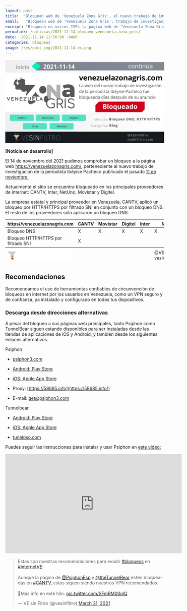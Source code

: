 ```yaml
---
layout: post
title:  "Bloquean web de 'Venezuela Zona Gris', el nuevo trabajo de investigación de la periodista Ibéyise Pacheco"
small:   "Bloquean web de 'Venezuela Zona Gris', trabajo de investigación de Ibéyise Pacheco"
excerpt: "Bloquean en varios ISPs la página web de 'Venezuela Zona Gris', trabajo de investigación de la periodista Ibéyise Pacheco, apenas días después de su publicación"
permalink: /noticias/2021-11-14_bloqueo_venezuela_zona_gris/
date:  2021-11-14 11:30:00 -0400
categories: bloqueos
image: /res/post_img/2021-11-14-es.png
---
```


![](/res/post_img/2021-11-14-es.png)


**[Noticia en desarrollo]**

El 14 de noviembre del 2021 pudimos comprobar un bloqueo a la página web https://venezuelazonagris.com/, perteneciente al nuevo trabajo de investigación de la periodista Ibéyise Pacheco publicado el pasado [11 de noviembre.](https://twitter.com/ibepacheco/status/1458814795528945669?s=20)

Actualmente el sitio se encuentra bloqueado en los principales proveedores de internet: CANTV, Inter, NetUno, Movistar y Digitel.

La empresa estatal y principal proveedor en Venezuela, CANTV, aplicó un bloqueo por HTTP/HTTPS por filtrado SNI en conjunto con un bloqueo DNS. El resto de los proveedores sólo aplicaron un bloqueo DNS.

<div class="table-responsive">
  <table class="blocklist">
    <thead>
      <tr>
        <th>https//venezuelazonagris.com</th>
        <th>CANTV</th>
        <th>Movistar</th>
        <th>Digitel</th>
        <th>Inter</th>
        <th>NetUno</th>
      </tr>
    </thead>
    <tbody>
      <tr>
        <td class="block">Bloqueo DNS</td>
        <td class="block">X</td>
        <td class="block">X</td>
        <td class="block">X</td>
        <td class="block">X</td>
        <td class="block">X</td>
      </tr>
      <tr>
        <td class="block">Bloqueo HTTP/HTTPS por filtrado SNI</td>
        <td class="block">X</td>
        <td class="accesible"></td>
        <td class="accesible"></td>
        <td class="accesible"></td>
        <td class="accesible"></td>
        </tr>
    </tbody>
  <tfoot>
      <tr>
        <td>
            <img src="/res/VeSinFiltro-long.svg" />
        </td>
        <td></td>
        <td></td>
        <td></td>
        <td></td>
        <td class="social">
          @VEsinFiltro<br>
          vesinfiltro.com
        </td>
      </tr>
    </tfoot>
  </table>
</div>

## Recomendaciones

Recomendamos el uso de herramientas confiables de circunvención de bloqueos en internet por los usuarios en Venezuela, como un VPN seguro y de confianza, ya instalado y configurado en todos tus dispositivos.

### Descarga desde direcciones alternativas

A pesar del bloqueo a sus páginas web principales, tanto Psiphon como TunnelBear siguen estando disponibles para ser instaladas desde las tiendas de aplicaciones de iOS y Android, y también desde los siguientes enlaces alternativos.

Psiphon
-   [psiphon3.com](http://psiphon3.com/es/download.html)

-   [Android: Play Store](https://play.google.com/store/apps/details?id=com.psiphon3.subscription)

-   [iOS: Apple App Store](https://apps.apple.com/us/app/psiphon/id1276263909?ls=1)

-   Proxy: [https://58685.info](https://58685.info/)

-   E-mail: get@psiphon3.com

Tunnelbear
-   [Android: Play Store](https://play.google.com/store/apps/details?id=com.tunnelbear.android)

-   [iOS: Apple App Store](https://geo.itunes.apple.com/app/tunnelbear-vpn-unblock-websites/id564842283?mt=8&at=1010l9nk)

-   [tuneloso.com](http://tuneloso.com/)


Puedes seguir las instrucciones para instalar y usar Psiphon en [este video:](https://www.youtube.com/watch?v=iYQQTE1-Thk)

<iframe width="560" height="315" src="https://www.youtube-nocookie.com/embed/iYQQTE1-Thk" title="YouTube video player" frameborder="0" allow="accelerometer; autoplay; clipboard-write; encrypted-media; gyroscope; picture-in-picture" allowfullscreen></iframe>


<blockquote class="twitter-tweet" data-dnt="true"><p lang="es" dir="ltr">Estas son nuestras recomendaciones para evadir <a href="https://twitter.com/hashtag/bloqueos?src=hash&amp;ref_src=twsrc%5Etfw">#bloqueos</a> en <a href="https://twitter.com/hashtag/internetVE?src=hash&amp;ref_src=twsrc%5Etfw">#internetVE</a>:<br><br>Aunque la página de <a href="https://twitter.com/PsiphonEsp?ref_src=twsrc%5Etfw">@PsiphonEsp</a> y <a href="https://twitter.com/theTunnelBear?ref_src=twsrc%5Etfw">@theTunnelBear</a> estén bloqueadas en <a href="https://twitter.com/hashtag/CANTV?src=hash&amp;ref_src=twsrc%5Etfw">#CANTV</a>, estos siguen siendo nuestros VPN recomendados.<br><br>🧵Más info en este hilo: <a href="https://t.co/SFmRM00olQ">pic.twitter.com/SFmRM00olQ</a></p>&mdash; VE sin Filtro (@vesinfiltro) <a href="https://twitter.com/vesinfiltro/status/1377385735666421761?ref_src=twsrc%5Etfw">March 31, 2021</a></blockquote> <script async src="https://platform.twitter.com/widgets.js" charset="utf-8"></script>

